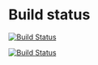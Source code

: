 # Build status


[![Build Status](http://ec2-54-179-128-237.ap-southeast-1.compute.amazonaws.com:8080/buildStatus/icon?job=instavote%2Fresult-build&subject=Build)](http://ec2-54-179-128-237.ap-southeast-1.compute.amazonaws.com:8080/job/instavote/job/result-build/)

[![Build Status](http://ec2-54-179-128-237.ap-southeast-1.compute.amazonaws.com:8080/buildStatus/icon?job=instavote%2Fresult-testd&subject=Tests)](http://ec2-54-179-128-237.ap-southeast-1.compute.amazonaws.com:8080/job/instavote/job/result-test/)
